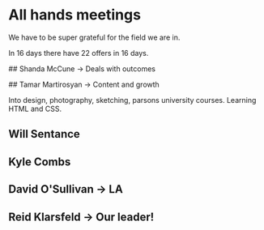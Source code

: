# All hands meetings

We have to be super grateful for the field we are in.

In 16 days there have 22 offers in 16 days.

## Shanda McCune -> Deals with outcomes

## Tamar Martirosyan -> Content and growth

Into design, photography, sketching, parsons university courses. Learning HTML and CSS.

## Will Sentance

## Kyle Combs

## David O'Sullivan -> LA

## Reid Klarsfeld -> Our leader!
